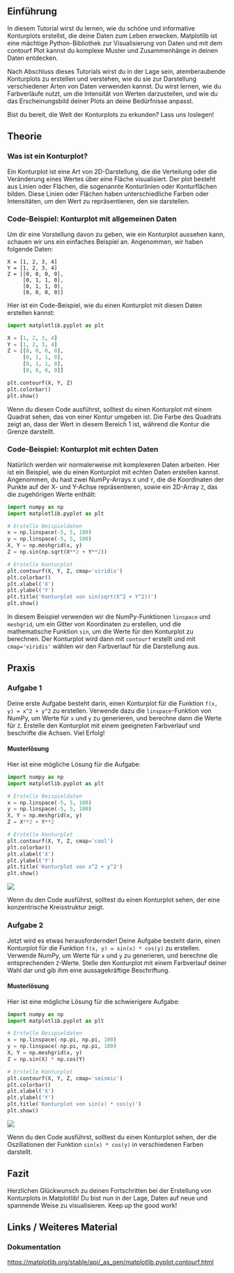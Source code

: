 ## Einführung

In diesem Tutorial wirst du lernen, wie du schöne und informative Konturplots erstellst, die deine Daten zum Leben erwecken. Matplotlib ist eine mächtige Python-Bibliothek zur Visualisierung von Daten und mit dem contourf Plot kannst du komplexe Muster und Zusammenhänge in deinen Daten entdecken.

Nach Abschluss dieses Tutorials wirst du in der Lage sein, atemberaubende Konturplots zu erstellen und verstehen, wie du sie zur Darstellung verschiedener Arten von Daten verwenden kannst. Du wirst lernen, wie du Farbverläufe nutzt, um die Intensität von Werten darzustellen, und wie du das Erscheinungsbild deiner Plots an deine Bedürfnisse anpasst.

Bist du bereit, die Welt der Konturplots zu erkunden? Lass uns loslegen!

## Theorie

### Was ist ein Konturplot?

Ein Konturplot ist eine Art von 2D-Darstellung, die die Verteilung oder die Veränderung eines Wertes über eine Fläche visualisiert. Der plot besteht aus Linien oder Flächen, die sogenannte Konturlinien oder Konturflächen bilden. Diese Linien oder Flächen haben unterschiedliche Farben oder Intensitäten, um den Wert zu repräsentieren, den sie darstellen.

### Code-Beispiel: Konturplot mit allgemeinen Daten

Um dir eine Vorstellung davon zu geben, wie ein Konturplot aussehen kann, schauen wir uns ein einfaches Beispiel an. Angenommen, wir haben folgende Daten:

```
X = [1, 2, 3, 4]
Y = [1, 2, 3, 4]
Z = [[0, 0, 0, 0],
     [0, 1, 1, 0],
     [0, 1, 1, 0],
     [0, 0, 0, 0]]
```

Hier ist ein Code-Beispiel, wie du einen Konturplot mit diesen Daten erstellen kannst:

```python
import matplotlib.pyplot as plt

X = [1, 2, 3, 4]
Y = [1, 2, 3, 4]
Z = [[0, 0, 0, 0],
     [0, 1, 1, 0],
     [0, 1, 1, 0],
     [0, 0, 0, 0]]

plt.contourf(X, Y, Z)
plt.colorbar()
plt.show()
```

Wenn du diesen Code ausführst, solltest du einen Konturplot mit einem Quadrat sehen, das von einer Kontur umgeben ist. Die Farbe des Quadrats zeigt an, dass der Wert in diesem Bereich 1 ist, während die Kontur die Grenze darstellt.

### Code-Beispiel: Konturplot mit echten Daten

Natürlich werden wir normalerweise mit komplexeren Daten arbeiten. Hier ist ein Beispiel, wie du einen Konturplot mit echten Daten erstellen kannst. Angenommen, du hast zwei NumPy-Arrays `X` und `Y`, die die Koordinaten der Punkte auf der X- und Y-Achse repräsentieren, sowie ein 2D-Array `Z`, das die zugehörigen Werte enthält:

```python
import numpy as np
import matplotlib.pyplot as plt

# Erstelle Beispieldaten
x = np.linspace(-5, 5, 100)
y = np.linspace(-5, 5, 100)
X, Y = np.meshgrid(x, y)
Z = np.sin(np.sqrt(X**2 + Y**2))

# Erstelle Konturplot
plt.contourf(X, Y, Z, cmap='viridis')
plt.colorbar()
plt.xlabel('X')
plt.ylabel('Y')
plt.title('Konturplot von sin(sqrt(X^2 + Y^2))')
plt.show()
```

In diesem Beispiel verwenden wir die NumPy-Funktionen `linspace` und `meshgrid`, um ein Gitter von Koordinaten zu erstellen, und die mathematische Funktion `sin`, um die Werte für den Konturplot zu berechnen. Der Konturplot wird dann mit `contourf` erstellt und mit `cmap='viridis'` wählen wir den Farbverlauf für die Darstellung aus.

## Praxis

### Aufgabe 1

Deine erste Aufgabe besteht darin, einen Konturplot für die Funktion `f(x, y) = x^2 + y^2` zu erstellen. Verwende dazu die `linspace`-Funktion von NumPy, um Werte für `x` und `y` zu generieren, und berechne dann die Werte für `Z`. Erstelle den Konturplot mit einem geeigneten Farbverlauf und beschrifte die Achsen. Viel Erfolg!

#### Musterlösung

Hier ist eine mögliche Lösung für die Aufgabe:

```python
import numpy as np
import matplotlib.pyplot as plt

# Erstelle Beispieldaten
x = np.linspace(-5, 5, 100)
y = np.linspace(-5, 5, 100)
X, Y = np.meshgrid(x, y)
Z = X**2 + Y**2

# Erstelle Konturplot
plt.contourf(X, Y, Z, cmap='cool')
plt.colorbar()
plt.xlabel('X')
plt.ylabel('Y')
plt.title('Konturplot von x^2 + y^2')
plt.show()
```
![](https://github.com/janehlenb/Projektarbeit-ChatGPT-Python/blob/main/Images/Darstellung/Plottypen/Array_Fields/contourf/ms_aufgabe1.png)

Wenn du den Code ausführst, solltest du einen Konturplot sehen, der eine konzentrische Kreisstruktur zeigt.

### Aufgabe 2

Jetzt wird es etwas herausfordernder! Deine Aufgabe besteht darin, einen Konturplot für die Funktion `f(x, y) = sin(x) * cos(y)` zu erstellen. Verwende NumPy, um Werte für `x` und `y` zu generieren, und berechne die entsprechenden `Z`-Werte. Stelle den Konturplot mit einem Farbverlauf deiner Wahl dar und gib ihm eine aussagekräftige Beschriftung.

#### Musterlösung

Hier ist eine mögliche Lösung für die schwierigere Aufgabe:

```python
import numpy as np
import matplotlib.pyplot as plt

# Erstelle Beispieldaten
x = np.linspace(-np.pi, np.pi, 100)
y = np.linspace(-np.pi, np.pi, 100)
X, Y = np.meshgrid(x, y)
Z = np.sin(X) * np.cos(Y)

# Erstelle Konturplot
plt.contourf(X, Y, Z, cmap='seismic')
plt.colorbar()
plt.xlabel('X')
plt.ylabel('Y')
plt.title('Konturplot von sin(x) * cos(y)')
plt.show()
```
![](https://github.com/janehlenb/Projektarbeit-ChatGPT-Python/blob/main/Images/Darstellung/Plottypen/Array_Fields/contourf/ms_aufgabe2.png)

Wenn du den Code ausführst, solltest du einen Konturplot sehen, der die Oszillationen der Funktion `sin(x) * cos(y)` in verschiedenen Farben darstellt.

## Fazit
Herzlichen Glückwunsch zu deinen Fortschritten bei der Erstellung von Konturplots in Matplotlib! Du bist nun in der Lage, Daten auf neue und spannende Weise zu visualisieren. Keep up the good work!

## Links / Weiteres Material
### Dokumentation
https://matplotlib.org/stable/api/_as_gen/matplotlib.pyplot.contourf.html
